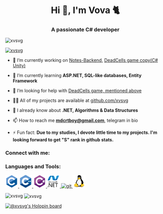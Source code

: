<h1 align="center">Hi 👋, I'm Vova 🐈</h1>
<h3 align="center">A passionate C# developer</h3>

<p align="left"> <img src="https://komarev.com/ghpvc/?username=xvsvg&label=Profile%20views&color=0e75b6&style=flat" alt="xvsvg" /> </p>

<p align="left"> <a href="https://github.com/ryo-ma/github-profile-trophy"><img src="https://github-profile-trophy.vercel.app/?username=xvsvg" alt="xvsvg" /></a> </p>

- 🔭 I’m currently working on [Notes-Backend](https://github.com/xvsvg/Notes-Backend), [DeadCells game copy(C# Unity)](https://github.com/AllCauchy-studio/project)

- 🌱 I’m currently learning **ASP.NET, SQL-like databases, Entity Framework**

- 🤝 I’m looking for help with [DeadCells game, mentioned above](https://github.com/AllCauchy-studio/project)

- 👨‍💻 All of my projects are available at [github.com/xvsvg](github.com/xvsvg)

- 💬 I already know about **.NET, Algorithms & Data Structures**

- 📫 How to reach me **mdcrtboy@gmail.com**, telegram in bio

- ⚡ Fun fact: **Due to my studies, I devote little time to my projects. I'm looking forward to get "S" rank in github stats.**

<h3 align="left">Connect with me:</h3>
<p align="left">
</p>

<h3 align="left">Languages and Tools:</h3>
<p align="left"> <a href="https://www.cprogramming.com/" target="_blank" rel="noreferrer"> <img src="https://raw.githubusercontent.com/devicons/devicon/master/icons/c/c-original.svg" alt="c" width="40" height="40"/> </a> <a href="https://www.w3schools.com/cpp/" target="_blank" rel="noreferrer"> <img src="https://raw.githubusercontent.com/devicons/devicon/master/icons/cplusplus/cplusplus-original.svg" alt="cplusplus" width="40" height="40"/> </a> <a href="https://www.w3schools.com/cs/" target="_blank" rel="noreferrer"> <img src="https://raw.githubusercontent.com/devicons/devicon/master/icons/csharp/csharp-original.svg" alt="csharp" width="40" height="40"/> </a> <a href="https://dotnet.microsoft.com/" target="_blank" rel="noreferrer"> <img src="https://raw.githubusercontent.com/devicons/devicon/master/icons/dot-net/dot-net-original-wordmark.svg" alt="dotnet" width="40" height="40"/> </a> <a href="https://git-scm.com/" target="_blank" rel="noreferrer"> <img src="https://www.vectorlogo.zone/logos/git-scm/git-scm-icon.svg" alt="git" width="40" height="40"/> </a> <a href="https://www.linux.org/" target="_blank" rel="noreferrer"> <img src="https://raw.githubusercontent.com/devicons/devicon/master/icons/linux/linux-original.svg" alt="linux" width="40" height="40"/> </a> </p>

<p><img align="left" src="https://github-readme-stats.vercel.app/api/top-langs?username=xvsvg&show_icons=true&locale=en&layout=compact" alt="xvsvg" /></p>

<p>&nbsp;<img align="center" src="https://github-readme-stats.vercel.app/api?username=xvsvg&show_icons=true&locale=en" alt="xvsvg" /></p>

[![@xvsvg's Holopin board](https://holopin.me/xvsvg)](https://holopin.io/@xvsvg)
